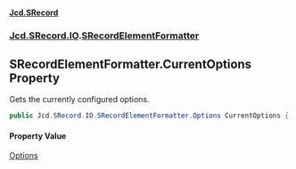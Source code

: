 #### [Jcd.SRecord](index.md 'index')
### [Jcd.SRecord.IO](Jcd.SRecord.IO.md 'Jcd.SRecord.IO').[SRecordElementFormatter](Jcd.SRecord.IO.SRecordElementFormatter.md 'Jcd.SRecord.IO.SRecordElementFormatter')

## SRecordElementFormatter.CurrentOptions Property

Gets the currently configured options.

```csharp
public Jcd.SRecord.IO.SRecordElementFormatter.Options CurrentOptions { get; }
```

#### Property Value
[Options](Jcd.SRecord.IO.SRecordElementFormatter.Options.md 'Jcd.SRecord.IO.SRecordElementFormatter.Options')